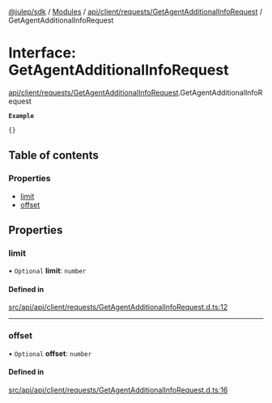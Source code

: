 [@julep/sdk](../README.md) / [Modules](../modules.md) / [api/client/requests/GetAgentAdditionalInfoRequest](../modules/api_client_requests_GetAgentAdditionalInfoRequest.md) / GetAgentAdditionalInfoRequest

# Interface: GetAgentAdditionalInfoRequest

[api/client/requests/GetAgentAdditionalInfoRequest](../modules/api_client_requests_GetAgentAdditionalInfoRequest.md).GetAgentAdditionalInfoRequest

**`Example`**

```ts
{}
```

## Table of contents

### Properties

- [limit](api_client_requests_GetAgentAdditionalInfoRequest.GetAgentAdditionalInfoRequest.md#limit)
- [offset](api_client_requests_GetAgentAdditionalInfoRequest.GetAgentAdditionalInfoRequest.md#offset)

## Properties

### limit

• `Optional` **limit**: `number`

#### Defined in

[src/api/api/client/requests/GetAgentAdditionalInfoRequest.d.ts:12](https://github.com/julep-ai/samantha-monorepo/blob/9aefd53/sdks/js/src/api/api/client/requests/GetAgentAdditionalInfoRequest.d.ts#L12)

___

### offset

• `Optional` **offset**: `number`

#### Defined in

[src/api/api/client/requests/GetAgentAdditionalInfoRequest.d.ts:16](https://github.com/julep-ai/samantha-monorepo/blob/9aefd53/sdks/js/src/api/api/client/requests/GetAgentAdditionalInfoRequest.d.ts#L16)
